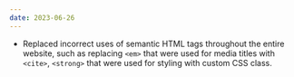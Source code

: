 ```yaml
---
date: 2023-06-26
---
```


* Replaced incorrect uses of semantic HTML tags throughout the entire website, such as replacing `<em>` that were used for media titles with `<cite>`, `<strong>` that were used for styling with custom CSS class.